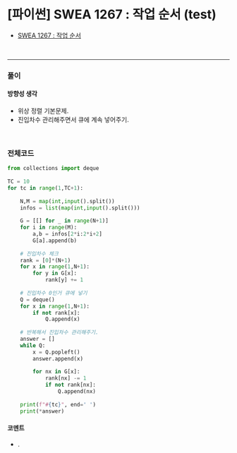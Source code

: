 # **\[파이썬\] SWEA 1267 : 작업 순서 (test)**
* [SWEA 1267 : 작업 순서](https://swexpertacademy.com/main/code/problem/problemDetail.do?contestProbId=AV18TrIqIwUCFAZN)
<br>

---

### **풀이**

#### **방향성 생각**
* 위상 정렬 기본문제.
* 진입차수 관리해주면서 큐에 계속 넣어주기.

<br>


### **전체코드**
```python
from collections import deque
 
TC = 10
for tc in range(1,TC+1):
 
    N,M = map(int,input().split())
    infos = list(map(int,input().split()))
 
    G = [[] for _ in range(N+1)]
    for i in range(M):
        a,b = infos[2*i:2*i+2]
        G[a].append(b)
    
    # 진입차수 체크
    rank = [0]*(N+1)
    for x in range(1,N+1):
        for y in G[x]:
            rank[y] += 1
    
    # 진입차수 0인거 큐에 넣기
    Q = deque()
    for x in range(1,N+1):
        if not rank[x]:
            Q.append(x)
    
    # 반복해서 진입차수 관리해주기.
    answer = []
    while Q:
        x = Q.popleft()
        answer.append(x)
 
        for nx in G[x]:
            rank[nx] -= 1
            if not rank[nx]:
                Q.append(nx)
 
    print(f"#{tc}", end=' ')
    print(*answer)
```

#### **코멘트**

* .